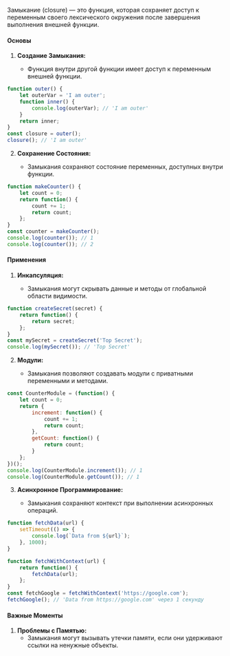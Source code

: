 Замыкание (closure) — это функция, которая сохраняет доступ к переменным своего лексического окружения после завершения выполнения внешней функции.

#### Основы

1. **Создание Замыкания:**
    
    - Функция внутри другой функции имеет доступ к переменным внешней функции.
    
```js
function outer() {
    let outerVar = 'I am outer';
    function inner() {
        console.log(outerVar); // 'I am outer'
    }
    return inner;
}
const closure = outer();
closure(); // 'I am outer'
```
        
    
2. **Сохранение Состояния:**
    
    - Замыкания сохраняют состояние переменных, доступных внутри функции.

```js
function makeCounter() {
    let count = 0;
    return function() {
        count += 1;
        return count;
    };
}
const counter = makeCounter();
console.log(counter()); // 1
console.log(counter()); // 2
```
        

#### Применения

1. **Инкапсуляция:**
    
    - Замыкания могут скрывать данные и методы от глобальной области видимости.
        
```js
function createSecret(secret) {
    return function() {
        return secret;
    };
}
const mySecret = createSecret('Top Secret');
console.log(mySecret()); // 'Top Secret'
```
        
2. **Модули:**
    
    - Замыкания позволяют создавать модули с приватными переменными и методами.
        
```js
const CounterModule = (function() {
    let count = 0;
    return {
        increment: function() {
            count += 1;
            return count;
        },
        getCount: function() {
            return count;
        }
    };
})();
console.log(CounterModule.increment()); // 1
console.log(CounterModule.getCount()); // 1    
```
        
3. **Асинхронное Программирование:**
    
    - Замыкания сохраняют контекст при выполнении асинхронных операций.
        
```js
function fetchData(url) {
    setTimeout(() => {
        console.log(`Data from ${url}`);
    }, 1000);
}

function fetchWithContext(url) {
    return function() {
        fetchData(url);
    };
}
const fetchGoogle = fetchWithContext('https://google.com');
fetchGoogle(); // 'Data from https://google.com' через 1 секунду
```
        

#### Важные Моменты

1. **Проблемы с Памятью:**
    - Замыкания могут вызывать утечки памяти, если они удерживают ссылки на ненужные объекты.